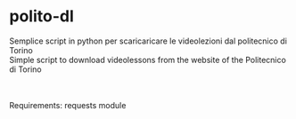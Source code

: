 # polito-dl

Semplice script in python per scaricaricare le videolezioni dal politecnico di Torino <br />
Simple script to download videolessons from the website of the Politecnico di Torino <br /><br /><br />

Requirements: requests module




